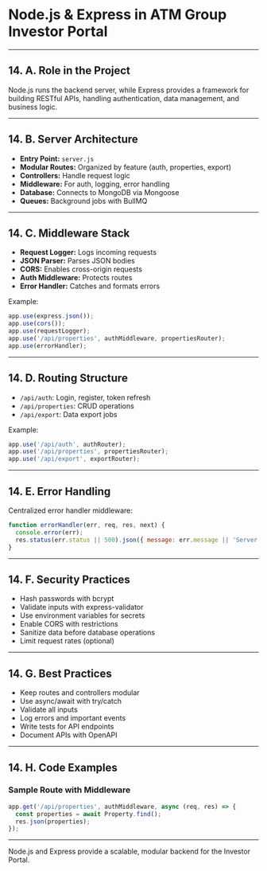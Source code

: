 # Node.js & Express in ATM Group Investor Portal

---

## 14. A. Role in the Project

Node.js runs the backend server, while Express provides a framework for building RESTful APIs, handling authentication, data management, and business logic.

---

## 14. B. Server Architecture

- **Entry Point:** `server.js`
- **Modular Routes:** Organized by feature (auth, properties, export)
- **Controllers:** Handle request logic
- **Middleware:** For auth, logging, error handling
- **Database:** Connects to MongoDB via Mongoose
- **Queues:** Background jobs with BullMQ

---

## 14. C. Middleware Stack

- **Request Logger:** Logs incoming requests
- **JSON Parser:** Parses JSON bodies
- **CORS:** Enables cross-origin requests
- **Auth Middleware:** Protects routes
- **Error Handler:** Catches and formats errors

Example:

```js
app.use(express.json());
app.use(cors());
app.use(requestLogger);
app.use('/api/properties', authMiddleware, propertiesRouter);
app.use(errorHandler);
```

---

## 14. D. Routing Structure

- `/api/auth`: Login, register, token refresh
- `/api/properties`: CRUD operations
- `/api/export`: Data export jobs

Example:

```js
app.use('/api/auth', authRouter);
app.use('/api/properties', propertiesRouter);
app.use('/api/export', exportRouter);
```

---

## 14. E. Error Handling

Centralized error handler middleware:

```js
function errorHandler(err, req, res, next) {
  console.error(err);
  res.status(err.status || 500).json({ message: err.message || 'Server Error' });
}
```

---

## 14. F. Security Practices

- Hash passwords with bcrypt
- Validate inputs with express-validator
- Use environment variables for secrets
- Enable CORS with restrictions
- Sanitize data before database operations
- Limit request rates (optional)

---

## 14. G. Best Practices

- Keep routes and controllers modular
- Use async/await with try/catch
- Validate all inputs
- Log errors and important events
- Write tests for API endpoints
- Document APIs with OpenAPI

---

## 14. H. Code Examples

### Sample Route with Middleware

```js
app.get('/api/properties', authMiddleware, async (req, res) => {
  const properties = await Property.find();
  res.json(properties);
});
```

---

Node.js and Express provide a scalable, modular backend for the Investor Portal.